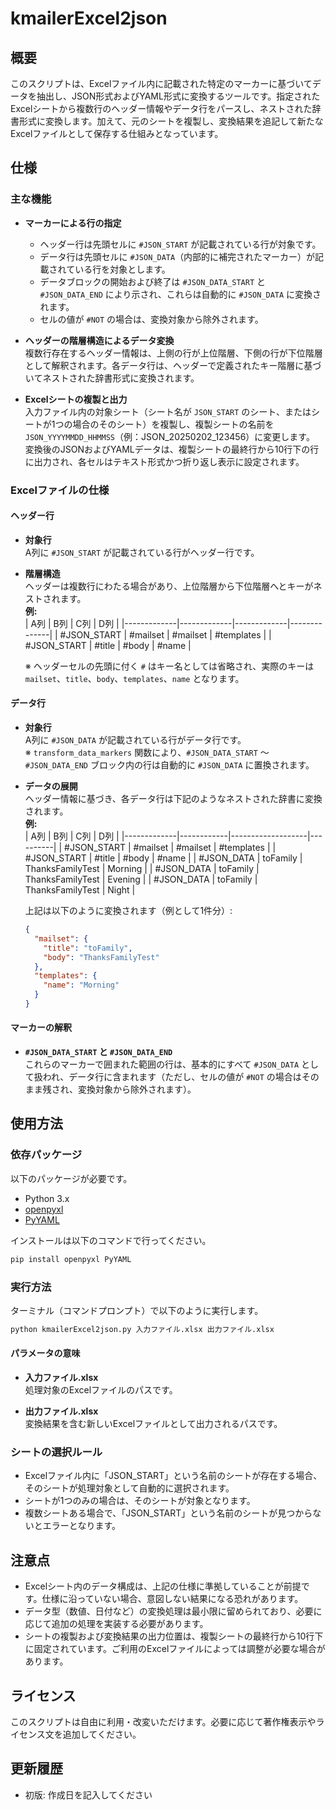 # kmailerExcel2json

## 概要
このスクリプトは、Excelファイル内に記載された特定のマーカーに基づいてデータを抽出し、JSON形式およびYAML形式に変換するツールです。指定されたExcelシートから複数行のヘッダー情報やデータ行をパースし、ネストされた辞書形式に変換します。加えて、元のシートを複製し、変換結果を追記して新たなExcelファイルとして保存する仕組みとなっています。

## 仕様

### 主な機能
- **マーカーによる行の指定**  
  - ヘッダー行は先頭セルに `#JSON_START` が記載されている行が対象です。
  - データ行は先頭セルに `#JSON_DATA`（内部的に補完されたマーカー）が記載されている行を対象とします。
  - データブロックの開始および終了は `#JSON_DATA_START` と `#JSON_DATA_END` により示され、これらは自動的に `#JSON_DATA` に変換されます。
  - セルの値が `#NOT` の場合は、変換対象から除外されます。

- **ヘッダーの階層構造によるデータ変換**  
  複数行存在するヘッダー情報は、上側の行が上位階層、下側の行が下位階層として解釈されます。各データ行は、ヘッダーで定義されたキー階層に基づいてネストされた辞書形式に変換されます。

- **Excelシートの複製と出力**  
  入力ファイル内の対象シート（シート名が `JSON_START` のシート、またはシートが1つの場合のそのシート）を複製し、複製シートの名前を `JSON_YYYYMMDD_HHMMSS`（例：JSON_20250202_123456）に変更します。  
  変換後のJSONおよびYAMLデータは、複製シートの最終行から10行下の行に出力され、各セルはテキスト形式かつ折り返し表示に設定されます。

### Excelファイルの仕様

#### ヘッダー行
- **対象行**  
  A列に `#JSON_START` が記載されている行がヘッダー行です。

- **階層構造**  
  ヘッダーは複数行にわたる場合があり、上位階層から下位階層へとキーがネストされます。  
  **例:**  
  | A列         | B列         | C列         | D列          |
  |-------------|-------------|-------------|--------------|
  | #JSON_START | #mailset    | #mailset   | #templates   |
  | #JSON_START | #title      | #body      | #name        |

  ※ ヘッダーセルの先頭に付く `#` はキー名としては省略され、実際のキーは `mailset`、`title`、`body`、`templates`、`name` となります。

#### データ行
- **対象行**  
  A列に `#JSON_DATA` が記載されている行がデータ行です。  
  ※ `transform_data_markers` 関数により、`#JSON_DATA_START` ～ `#JSON_DATA_END` ブロック内の行は自動的に `#JSON_DATA` に置換されます。

- **データの展開**  
  ヘッダー情報に基づき、各データ行は下記のようなネストされた辞書に変換されます。  
  **例:**  
  | A列         | B列        | C列               | D列      |
  |-------------|------------|-------------------|----------|
  | #JSON_START | #mailset   | #mailset          | #templates |
  | #JSON_START | #title     | #body             | #name    |
  | #JSON_DATA  | toFamily   | ThanksFamilyTest  | Morning  |
  | #JSON_DATA  | toFamily   | ThanksFamilyTest  | Evening  |
  | #JSON_DATA  | toFamily   | ThanksFamilyTest  | Night    |

  上記は以下のように変換されます（例として1件分）:
  ```json
  {
    "mailset": {
      "title": "toFamily",
      "body": "ThanksFamilyTest"
    },
    "templates": {
      "name": "Morning"
    }
  }
  ```

#### マーカーの解釈
- **`#JSON_DATA_START` と `#JSON_DATA_END`**  
  これらのマーカーで囲まれた範囲の行は、基本的にすべて `#JSON_DATA` として扱われ、データ行に含まれます（ただし、セルの値が `#NOT` の場合はそのまま残され、変換対象から除外されます）。

## 使用方法

### 依存パッケージ
以下のパッケージが必要です。

- Python 3.x
- [openpyxl](https://pypi.org/project/openpyxl/)
- [PyYAML](https://pypi.org/project/PyYAML/)

インストールは以下のコマンドで行ってください。

```bash
pip install openpyxl PyYAML
```

### 実行方法
ターミナル（コマンドプロンプト）で以下のように実行します。

```bash
python kmailerExcel2json.py 入力ファイル.xlsx 出力ファイル.xlsx
```


#### パラメータの意味
- **入力ファイル.xlsx**  
  処理対象のExcelファイルのパスです。

- **出力ファイル.xlsx**  
  変換結果を含む新しいExcelファイルとして出力されるパスです。

### シートの選択ルール
- Excelファイル内に「JSON_START」という名前のシートが存在する場合、そのシートが処理対象として自動的に選択されます。
- シートが1つのみの場合は、そのシートが対象となります。
- 複数シートある場合で、「JSON_START」という名前のシートが見つからないとエラーとなります。

## 注意点
- Excelシート内のデータ構成は、上記の仕様に準拠していることが前提です。仕様に沿っていない場合、意図しない結果になる恐れがあります。
- データ型（数値、日付など）の変換処理は最小限に留められており、必要に応じて追加の処理を実装する必要があります。
- シートの複製および変換結果の出力位置は、複製シートの最終行から10行下に固定されています。ご利用のExcelファイルによっては調整が必要な場合があります。

## ライセンス
このスクリプトは自由に利用・改変いただけます。必要に応じて著作権表示やライセンス文を追加してください。

## 更新履歴
- 初版: 作成日を記入してください
